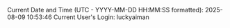 Current Date and Time (UTC - YYYY-MM-DD HH:MM:SS formatted): 2025-08-09 10:53:46
Current User's Login: luckyaiman
